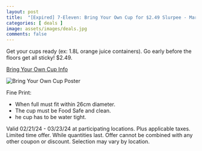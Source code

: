 ```yaml
---
layout: post
title:  "[Expired] 7-Eleven: Bring Your Own Cup for $2.49 Slurpee - March 22-23, 2024"
categories: [ deals ]
image: assets/images/deals.jpg
comments: false
---
```


Get your cups ready (ex: 1.8L orange juice containers). Go early before the floors get all sticky! $2.49.

[Bring Your Own Cup Info](https://7-eleven.ca/lp/byoc)

![Bring Your Own Cup Poster](https://7-eleven.ca/_next/image?url=https%3A%2F%2Fimages.contentstack.io%2Fv3%2Fassets%2Fbltbb619fd5c667ba2d%2Fbltf893be2c82ebbd11%2F65cdc834971dbb29503fea2b%2Ftop-main-image-LG-v2.png&w=1920&q=75)

Fine Print:
- When full must fit within 26cm diameter.
- The cup must be Food Safe and clean.
- he cup has to be water tight.

Valid 02/21/24 - 03/23/24 at participating locations. Plus applicable taxes. Limited time offer. While quantities last. Offer cannot be combined with any other coupon or discount. Selection may vary by location.